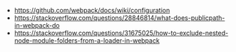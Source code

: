 - https://github.com/webpack/docs/wiki/configuration
- https://stackoverflow.com/questions/28846814/what-does-publicpath-in-webpack-do
- https://stackoverflow.com/questions/31675025/how-to-exclude-nested-node-module-folders-from-a-loader-in-webpack
